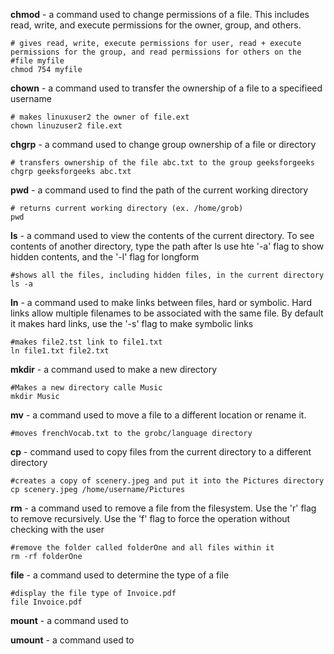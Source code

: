 **chmod** - a command used to change permissions of a file. This includes read, write, and execute permissions for the owner, group,
 and others.
```
# gives read, write, execute permissions for user, read + execute permissions for the group, and read permissions for others on the 
#file myfile
chmod 754 myfile
```

**chown** - a command used to transfer the ownership of a file to a specifieed username
```
# makes linuxuser2 the owner of file.ext
chown linuzuser2 file.ext
```

**chgrp** - a command used to change group ownership of a file or directory
```
# transfers ownership of the file abc.txt to the group geeksforgeeks
chgrp geeksforgeeks abc.txt
```

**pwd** - a command used to find the path of the current working directory
```
# returns current working directory (ex. /home/grob)
pwd
```

**ls** - a command used to view the contents of the current directory. To see contents of another directory, type the path after ls
use hte '-a' flag to show hidden contents, and the '-l' flag for longform
```
#shows all the files, including hidden files, in the current directory
ls -a

```

**ln** - a command used to make links between files, hard or symbolic. Hard links allow multiple filenames to be associated with the
same file. By default it makes hard links, use the '-s' flag to make symbolic links
```
#makes file2.tst link to file1.txt
ln file1.txt file2.txt

```

**mkdir** - a command used to make a new directory
```
#Makes a new directory calle Music
mkdir Music

```

**mv** - a command used to move a file to a different location or rename it. 
```
#moves frenchVocab.txt to the grobc/language directory 

```

**cp** - command used to copy files from the current directory to a different directory
```
#creates a copy of scenery.jpeg and put it into the Pictures directory
cp scenery.jpeg /home/username/Pictures

```

**rm** - a command used to remove a file from the filesystem. Use the 'r' flag to remove recursively. Use the 'f' flag to force 
the operation without checking with the user
```
#remove the folder called folderOne and all files within it
rm -rf folderOne

```

**file** - a command used to determine the type of a file 
```
#display the file type of Invoice.pdf
file Invoice.pdf

```

**mount** - a command used to

**umount** - a command used to
